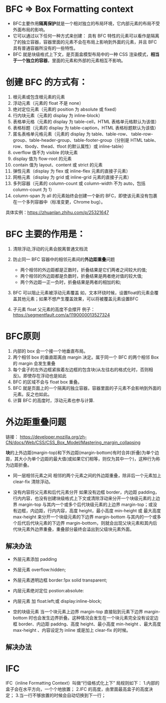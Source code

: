 # BFC => Box Formatting context

- BFC主要作用**隔离保护**就是一个相对独立的布局环境，它内部元素的布局不受外面布局的影响。
- 它可以通过以下任何一种方式来创建： 
具有 BFC 特性的元素可以看作是隔离了的独立容器，容器里面的元素不会在布局上影响到外面的元素，并且 BFC 具有普通容器所没有的一些特性。
- BFC 就是块级格式上下文，是页面盒模型布局中的一种 CSS 渲染模式，**相当于一个独立的容器**，里面的元素和外部的元素相互不影响。

# 创建 BFC 的方式有：
1. 根元素或包含根元素的元素
2. 浮动元素（元素的 float 不是 none）
3. 绝对定位元素（元素的 position 为 absolute 或 fixed）
4. 行内块元素（元素的 display 为 inline-block）
5. 表格单元格（元素的 display 为 table-cell，HTML 表格单元格默认为该值）
6. 表格标题（元素的 display 为 table-caption，HTML 表格标题默认为该值）
7. 匿名表格单元格元素（元素的 display 为 table、table-row、 table-row-group、table-header-group、table-footer-group（分别是 HTML table、row、tbody、thead、tfoot 的默认属性）或 inline-table）
8. overflow 值不为 visible 的块元素
9. display 值为 flow-root 的元素
10. contain 值为 layout、content 或 strict 的元素
11. 弹性元素（display 为 flex 或 inline-flex 元素的直接子元素）
12. 网格元素（display 为 grid 或 inline-grid 元素的直接子元素）
13. 多列容器（元素的 column-count 或 column-width 不为 auto，包括 column-count 为 1）
14. column-span 为 all 的元素始终会创建一个新的 BFC，即使该元素没有包裹在一个多列容器中（标准变更，Chrome bug）。


具体实例：https://zhuanlan.zhihu.com/p/25321647
# BFC 主要的作用是：
1. 清除浮动,浮动的元素会脱离普通文档流

2. 防止同一 BFC 容器中的相邻元素间的**外边距重叠**问题
    - 两个相邻的外边距都是正数时，折叠结果是它们两者之间较大的值;
    - 两个相邻的外边距都是负数时，折叠结果是两者绝对值的较大值;
    - 两个外边距一正一负时，折叠结果是两者的相加的和;

3. BFC 可以阻止元素被浮动元素覆盖
如，文本环绕时候，设置float的元素会覆盖其他元素；如果不想产生覆盖效果，可以将被覆盖元素设置BFC
4. 子元素 float 父元素的高度不会撑开
例子：https://segmentfault.com/a/1190000013527324


# BFC原则
1. 内部的 box 会一个接一个地垂直布局。
2. 两个相邻 box 的垂直距离由 margin 决定。属于同一个 BFC 的两个相邻 Box 的 margin 会发生重叠
3. 每个盒子的左外边框紧挨着左边框的包含块(从左往右的格式化时，否则相反)。即使存在浮动也是如此
4. BFC 的区域不会与 float box 重叠。
5. BFC 就是页面上的一个隔离的独立容器，容器里面的子元素不会影响到外面的元素。反之也如此。
6. 计算 BFC 的高度时，浮动元素也参与计算.


# 外边距重叠问题
链接： https://developer.mozilla.org/zh-CN/docs/Web/CSS/CSS_Box_Model/Mastering_margin_collapsing

**块**的上外边距(margin-top)和下外边距(margin-bottom)有时合并(折叠)为单个边距，其大小为单个边距的最大值(或如果它们相等，则仅为其中一个)，这种行为称为边距折叠。

- 同一层相邻元素之间
相邻的两个元素之间的外边距重叠，除非后一个元素加上 clear-fix 清除浮动。


- 没有内容将父元素和后代元素分开
如果没有边框 border，内边距 padding，行内内容，也没有创建块级格式上下文或清除浮动来分开一个块级元素的上边界 margin-top 与其内一个或多个后代块级元素的上边界 margin-top；或没有边框，内边距，行内内容，高度 height，最小高度 min-height 或 最大高度 max-height 来分开一个块级元素的下边界 margin-bottom 与其内的一个或多个后代后代块元素的下边界 margin-bottom，则就会出现父块元素和其内后代块元素外边界重叠，重叠部分最终会溢出到父级块元素外面。

## 解决办法
  
- 外层元素添加 padding
- 外层元素 overflow:hidden;
- 外层元素透明边框 border:1px solid transparent;
- 内层元素绝对定位 postion:absolute:
- 内层元素 加 float:left;或 display:inline-block;




- 空的块级元素
当一个块元素上边界 margin-top 直接贴到元素下边界 margin-bottom 时也会发生边界折叠。这种情况会发生在一个块元素完全没有设定边框 border、内边距 paddng、高度 height、最小高度 min-height 、最大高度 max-height 、内容设定为 inline 或是加上 clear-fix 的时候。

## 解决办法


# IFC
IFC（inline Formatting Context）叫做“行级格式化上下”
局规则如下： 1.内部的盒子会在水平方向，一个个地放置；
2.IFC 的高度，由里面最高盒子的高度决定； 3.当一行不够放置的时候会自动切换到下一行；
